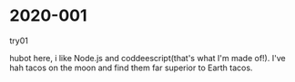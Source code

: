 # 2020-001
try01

hubot here, i like Node.js and coddeescript(that's what I'm made of!).
I've hah tacos on the moon and find them far superior to Earth tacos.
